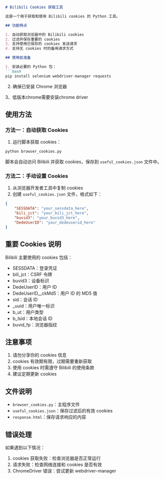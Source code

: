 

```markdown:README.md
# Bilibili Cookies 获取工具

这是一个用于获取和使用 Bilibili cookies 的 Python 工具。

## 功能特点

1. 自动获取浏览器中的 Bilibili cookies
2. 过滤并保存重要的 cookies
3. 支持使用已保存的 cookies 发送请求
4. 支持无 cookies 时的备用请求方式

## 使用前准备

1. 安装必要的 Python 包：
```bash
pip install selenium webdriver-manager requests
```

2. 确保已安装 Chrome 浏览器

3、低版本chrome需要安装chrome driver

## 使用方法

### 方法一：自动获取 Cookies

1. 运行脚本获取 cookies：
```python
python browser_cookies.py
```
脚本会自动访问 Bilibili 并获取 cookies，保存到 `useful_cookies.json` 文件中。

### 方法二：手动设置 Cookies

1. 从浏览器开发者工具中复制 cookies
2. 创建 `useful_cookies.json` 文件，格式如下：
```json
{
    "SESSDATA": "your_sessdata_here",
    "bili_jct": "your_bili_jct_here",
    "buvid3": "your_buvid3_here",
    "DedeUserID": "your_dedeuserid_here"
}
```

## 重要 Cookies 说明

Bilibili 主要使用的 cookies 包括：
- SESSDATA：登录凭证
- bili_jct：CSRF 令牌
- buvid3：设备标识
- DedeUserID：用户 ID
- DedeUserID__ckMd5：用户 ID 的 MD5 值
- sid：会话 ID
- _uuid：用户唯一标识
- b_ut：用户类型
- b_lsid：本地会话 ID
- buvid_fp：浏览器指纹

## 注意事项

1. 请勿分享你的 cookies 信息
2. cookies 有效期有限，过期需要重新获取
3. 使用 cookies 时需遵守 Bilibili 的使用条款
4. 建议定期更新 cookies

## 文件说明

- `browser_cookies.py`：主程序文件
- `useful_cookies.json`：保存过滤后的有效 cookies
- `response.html`：保存请求响应的内容

## 错误处理

如果遇到以下情况：
1. cookies 获取失败：检查浏览器是否正常运行
2. 请求失败：检查网络连接和 cookies 是否有效
3. ChromeDriver 错误：尝试更新 webdriver-manager
```

